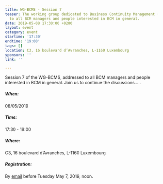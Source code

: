 ```yaml
---
title: WG-BCMS - Session 7
teaser: The working group dedicated to Business Continuity Management (BCMS) is addressed
  to all BCM managers and people interested in BCM in general.
date: 2019-05-08 17:30:00 +0200
layout: event
category: event
startime: '17:30'
endtime: '19:00'
tags: []
location: C3, 16 boulevard d’Avranches, L-1160 Luxembourg
sponsors: ''
link: ''

---
```

Session 7 of the WG-BCMS, addressed to all BCM managers and people interested in BCM in general. Join us to continue the discussions…..

##### When:

08/05/2019

##### Time:

17:30 - 19:00

##### Where:

C3, 16 boulevard d’Avranches, L-1160 Luxembourg

##### Registration:

By [email](mailto:secgen@clusil.lu) before Tuesday May 7, 2019, noon.
